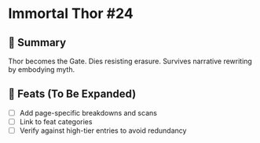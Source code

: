 # Immortal Thor #24

## 📖 Summary
Thor becomes the Gate. Dies resisting erasure. Survives narrative rewriting by embodying myth.

## 🔹 Feats (To Be Expanded)
- [ ] Add page-specific breakdowns and scans
- [ ] Link to feat categories
- [ ] Verify against high-tier entries to avoid redundancy